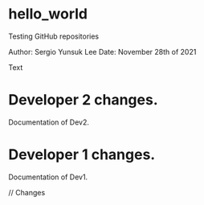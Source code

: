 # hello_world
Testing GitHub repositories

Author: Sergio Yunsuk Lee
Date: November 28th of 2021

Text 

# Developer 2 changes.
Documentation of Dev2.
# Developer 1 changes.
Documentation of Dev1.

// Changes
